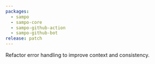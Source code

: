 ```yaml
---
packages:
  - sampo
  - sampo-core
  - sampo-github-action
  - sampo-github-bot
release: patch
---
```


Refactor error handling to improve context and consistency.
